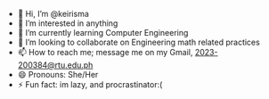 - 👋 Hi, I’m @keirisma
- 👀 I’m interested in anything
- 🌱 I’m currently learning Computer Engineering
- 💞️ I’m looking to collaborate on Engineering math related practices
- 📫 How to reach me; message me on my Gmail, 2023-200384@rtu.edu.ph
- 😄 Pronouns: She/Her
- ⚡ Fun fact: im lazy, and procrastinator:(

<!---
keirisma/keirisma is a ✨ special ✨ repository because its `README.md` (this file) appears on your GitHub profile.
You can click the Preview link to take a look at your changes.
--->
